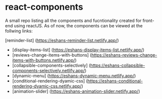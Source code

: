 # react-components
A small repo listing all the components and fucntionality created for front-end using reactJS.
As of now, the components can be viewed at the follwing links:

[reminder-list] (https://eshans-reminder-list.netlify.app/)
* [display-items-list] (https://eshans-display-items-list.netlify.app/)
* [reviews-change-items-with-buttons] (https://eshans-reviews-change-items-with-buttons.netlify.app/)
* [collapsible-components-selectively] (https://eshans-collapsible-components-selectively.netlify.app/)
* [dynamic-menu] (https://eshans-dynamic-menu.netlify.app/)
* [conditional-rendering-dyamic-css] (https://eshans-conditional-rendering-dyamic-css.netlify.app/)
* [animation-slider] (https://eshans-animation-slider.netlify.app/)
